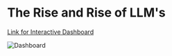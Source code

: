# The Rise and Rise of LLM's

[Link for Interactive Dashboard](https://public.tableau.com/app/profile/leila.yoo/vizzes)

![Dashboard](https://github.com/user-attachments/assets/40ed91c2-541e-40dd-beee-2588ac8140a0)
